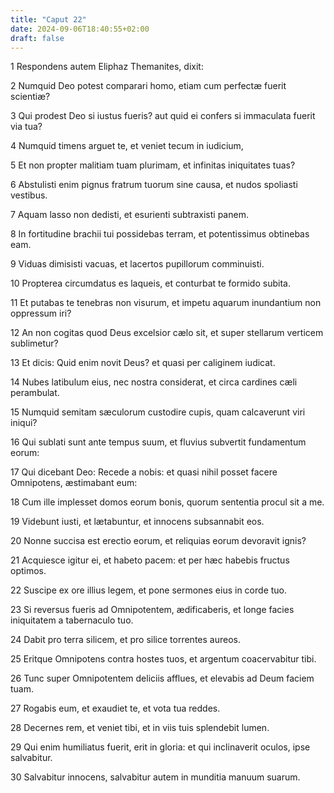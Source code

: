 ```yaml
---
title: "Caput 22"
date: 2024-09-06T18:40:55+02:00
draft: false
---
```




1 Respondens autem Eliphaz Themanites, dixit:

2 Numquid Deo potest comparari homo, etiam cum perfectæ fuerit scientiæ?

3 Qui prodest Deo si iustus fueris? aut quid ei confers si immaculata fuerit via tua?

4 Numquid timens arguet te, et veniet tecum in iudicium,

5 Et non propter malitiam tuam plurimam, et infinitas iniquitates tuas?

6 Abstulisti enim pignus fratrum tuorum sine causa, et nudos spoliasti vestibus.

7 Aquam lasso non dedisti, et esurienti subtraxisti panem.

8 In fortitudine brachii tui possidebas terram, et potentissimus obtinebas eam.

9 Viduas dimisisti vacuas, et lacertos pupillorum comminuisti.

10 Propterea circumdatus es laqueis, et conturbat te formido subita.

11 Et putabas te tenebras non visurum, et impetu aquarum inundantium non oppressum iri?

12 An non cogitas quod Deus excelsior cælo sit, et super stellarum verticem sublimetur?

13 Et dicis: Quid enim novit Deus? et quasi per caliginem iudicat.

14 Nubes latibulum eius, nec nostra considerat, et circa cardines cæli perambulat.

15 Numquid semitam sæculorum custodire cupis, quam calcaverunt viri iniqui?

16 Qui sublati sunt ante tempus suum, et fluvius subvertit fundamentum eorum:

17 Qui dicebant Deo: Recede a nobis: et quasi nihil posset facere Omnipotens, æstimabant eum:

18 Cum ille implesset domos eorum bonis, quorum sententia procul sit a me.

19 Videbunt iusti, et lætabuntur, et innocens subsannabit eos.

20 Nonne succisa est erectio eorum, et reliquias eorum devoravit ignis?

21 Acquiesce igitur ei, et habeto pacem: et per hæc habebis fructus optimos.

22 Suscipe ex ore illius legem, et pone sermones eius in corde tuo.

23 Si reversus fueris ad Omnipotentem, ædificaberis, et longe facies iniquitatem a tabernaculo tuo.

24 Dabit pro terra silicem, et pro silice torrentes aureos.

25 Eritque Omnipotens contra hostes tuos, et argentum coacervabitur tibi.

26 Tunc super Omnipotentem deliciis afflues, et elevabis ad Deum faciem tuam.

27 Rogabis eum, et exaudiet te, et vota tua reddes.

28 Decernes rem, et veniet tibi, et in viis tuis splendebit lumen.

29 Qui enim humiliatus fuerit, erit in gloria: et qui inclinaverit oculos, ipse salvabitur.

30 Salvabitur innocens, salvabitur autem in munditia manuum suarum.

